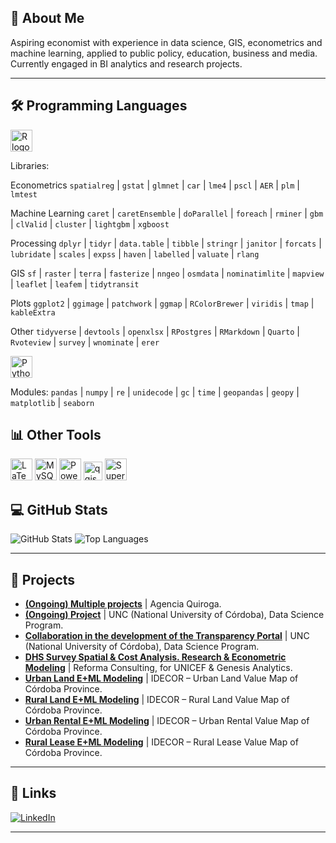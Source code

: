 
<h2 align="left">🚀 About Me</h2>

<p align="left">
  Aspiring economist with experience in data science, GIS, econometrics and machine learning, applied to public policy, education, business and media. Currently engaged in BI analytics and research projects.
</p>

---

<h2 align="left">🛠 Programming Languages</h2>

<p align="left">
  <img src="https://img.shields.io/badge/r-%23276DC3.svg?style=for-the-badge&logo=r&logoColor=white" height="35" alt="R logo" /> 
  
Libraries: 

Econometrics `spatialreg` | `gstat` | `glmnet` | `car` | `lme4` |  `pscl` |  `AER` |  `plm` |  `lmtest` 

Machine Learning `caret` | `caretEnsemble` | `doParallel` | `foreach` | `rminer` | `gbm` | `clValid` | `cluster` | `lightgbm` | `xgboost` 

Processing `dplyr` | `tidyr` | `data.table` | `tibble` | `stringr` | `janitor` | `forcats` | `lubridate` | `scales` | `expss` | `haven` | `labelled` | `valuate` | `rlang`  

GIS `sf` | `raster` | `terra` | `fasterize` | `nngeo` | `osmdata` | `nominatimlite` | `mapview` | `leaflet` | `leafem` | `tidytransit`  

Plots `ggplot2` | `ggimage` | `patchwork` | `ggmap` | `RColorBrewer` | `viridis` | `tmap` | `kableExtra`  

Other `tidyverse` | `devtools` | `openxlsx` | `RPostgres` |  `RMarkdown` |  `Quarto` | `Rvoteview` | `survey` | `wnominate` | `erer` 


  <img src="https://img.shields.io/badge/python-3670A0?style=for-the-badge&logo=python&logoColor=ffdd54" height="35" alt="Python logo" /> 
  
Modules: `pandas` | `numpy` | `re` | `unidecode` | `gc` | `time` | `geopandas` | `geopy` | `matplotlib` | `seaborn`  


</p>

<h2 align="left">📊 Other Tools</h2>

<p align="left">
  <img src="https://img.shields.io/badge/latex-%23008080.svg?style=for-the-badge&logo=latex&logoColor=white" height="35" alt="LaTeX logo" />
  <img src="https://img.shields.io/badge/mysql-4479A1.svg?style=for-the-badge&logo=mysql&logoColor=white" height="35" alt="MySQL logo" />
  <img src="https://img.shields.io/badge/power_bi-F2C811?style=for-the-badge&logo=powerbi&logoColor=black" height="35" alt="Power BI logo" />
  <img src="https://qgis.github.io/qgis-uni-navigation/logo.svg" height="30" alt="qgis logo"  />
  <img src="https://superset.apache.org/img/superset-logo-horiz-dark.svg" height="35" alt="Superset logo" />
</p>


<h2 align="left">💻 GitHub Stats</h2>

<p align="left">
  <img src="https://github-readme-stats.vercel.app/api?username=stefanobalbo&show_icons=true&theme=calm_pink" alt="GitHub Stats" />
  <img src="https://github-readme-stats.vercel.app/api/top-langs/?username=stefanobalbo&layout=compact&theme=calm_pink" alt="Top Languages" />
</p>

---

<h2 align="left">📂 Projects</h2>

<ul align="left">
  <li><strong><a href="#">(Ongoing) Multiple projects</a></strong> | Agencia Quiroga. </li>
  <li><strong><a href="#">(Ongoing) Project</a></strong> | UNC (National University of Córdoba), Data Science Program. </li>
  <li><strong><a href="https://transparencia.unc.edu.ar/unc-en-cifras">Collaboration in the development of the Transparency Portal</a></strong> | UNC (National University of Córdoba), Data Science Program.</li>
  <li><strong><a href="https://github.com/StefanoBalbo/VAS_Optimization">DHS Survey Spatial & Cost Analysis. Research & Econometric Modeling</a></strong> | Reforma Consulting, for UNICEF & Genesis Analytics.</li>
  <li><strong><a href="https://obs-idecor-mapas-docs.obs.sa-argentina-1.myhuaweicloud.com/m468/Informe%20_VTU_2023.pdf">Urban Land E+ML Modeling</a></strong> | IDECOR – Urban Land Value Map of Córdoba Province.</li>
  <li><strong><a href="https://obs-idecor-mapas-docs.obs.sa-argentina-1.myhuaweicloud.com/m469/Informe_VTR_2023.pdf">Rural Land E+ML Modeling</a></strong> | IDECOR – Rural Land Value Map of Córdoba Province.</li>
  <li><strong><a href="https://obs-idecor-mapas-docs.obs.myhuaweicloud.com/m419/Alquileres_Urbanos_Informe_Final_22_23.pdf">Urban Rental E+ML Modeling</a></strong> | IDECOR – Urban Rental Value Map of Córdoba Province.</li>
  <li><strong><a href="https://www.idecor.gob.ar/wp-content/uploads/2023/05/Arrendamientos-Agricolas-Informe-22-23.pdf">Rural Lease E+ML Modeling</a></strong> | IDECOR – Rural Lease Value Map of Córdoba Province.</li>
</ul>

---

<h2 align="left">🔗 Links</h2>

<p align="left">
  <a href="https://www.linkedin.com/in/stefano-balbo13/">
    <img src="https://img.shields.io/badge/linkedin-0A66C2?style=for-the-badge&logo=linkedin&logoColor=white" alt="LinkedIn" />
  </a>
</p>

---

